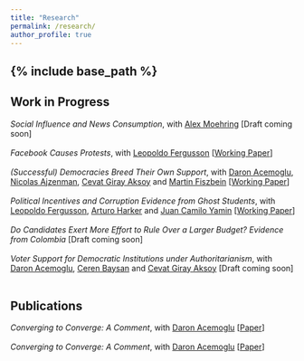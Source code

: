 ```yaml
---
title: "Research"
permalink: /research/
author_profile: true
---
```

{% include base_path %}
---

**Work in Progress**
------

*Social Influence and News Consumption*, with [Alex Moehring](https://sites.google.com/view/alexmoehring) [Draft coming soon] <br>
<br>
*Facebook Causes Protests*, with [Leopoldo Fergusson](https://www.leopoldofergusson.com/) \[[Working Paper](../files/FergussonMolina2019WP.pdf)\] <br>
<br>
*(Successful) Democracies Breed Their Own Support*, with [Daron Acemoglu](https://economics.mit.edu/people/faculty/daron-acemoglu), [Nicolas Ajzenman](https://www.ajzenman.com/), [Cevat Giray Aksoy](https://cevatgirayaksoy.com/) and [Martin Fiszbein](https://sites.google.com/site/martinfiszbein/)  \[[Working Paper](../files/AcemogluAjzenmanAksoyFiszbeinMolina2021.pdf)\] <br>
<br>
*Political Incentives and Corruption Evidence from Ghost Students*, with [Leopoldo Fergusson](https://www.leopoldofergusson.com/), [Arturo Harker]() and [Juan Camilo Yamin]()  \[[Working Paper](../files/FergussonHarkerMolinaYamin2023.pdf)\] <br>
<br>
*Do Candidates Exert More Effort to Rule Over a Larger Budget? Evidence from Colombia*  [Draft coming soon] <br>
<br>
*Voter Support for Democratic Institutions under Authoritarianism*, with [Daron Acemoglu](https://economics.mit.edu/people/faculty/daron-acemoglu), [Ceren Baysan](https://sites.google.com/site/cerenbaysan/home) and [Cevat Giray Aksoy](https://cevatgirayaksoy.com/)  [Draft coming soon] <br>
<br>
 

**Publications**
------

*Converging to Converge: A Comment*, with [Daron Acemoglu](https://economics.mit.edu/people/faculty/daron-acemoglu) \[[Paper](../files/AcemogluMolina2022.pdf)\]  <br>
<br>
*Converging to Converge: A Comment*, with [Daron Acemoglu](https://economics.mit.edu/people/faculty/daron-acemoglu) \[[Paper](../files/AcemogluMolina2022.pdf)\]  <br>
<br>